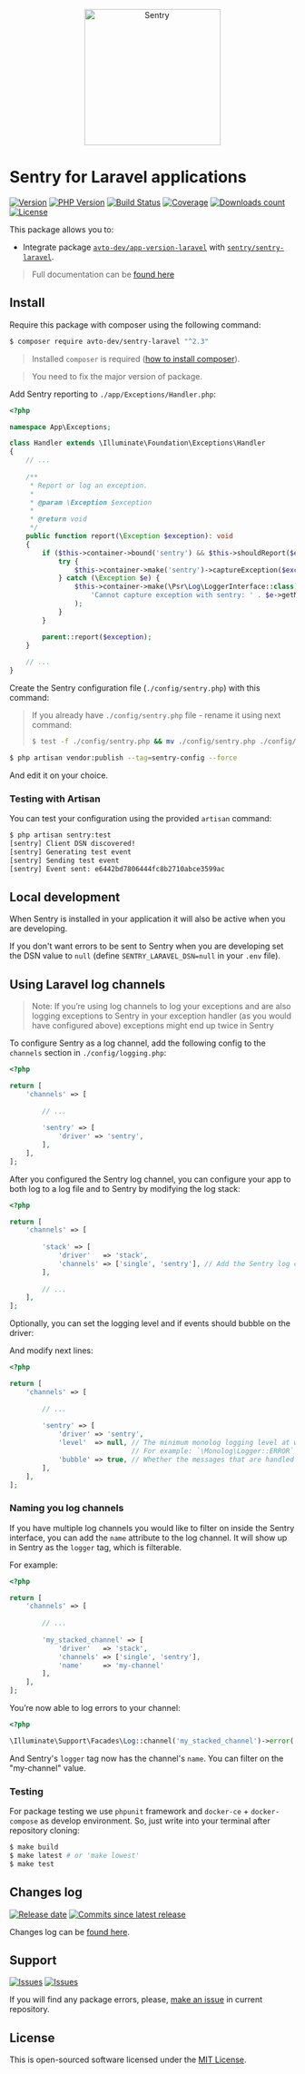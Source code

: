 <p align="center">
  <img src="https://sentry-brand.storage.googleapis.com/sentry-logo-black.png" alt="Sentry" width="240" />
</p>

# Sentry for Laravel applications

[![Version][badge_packagist_version]][link_packagist]
[![PHP Version][badge_php_version]][link_packagist]
[![Build Status][badge_build_status]][link_build_status]
[![Coverage][badge_coverage]][link_coverage]
[![Downloads count][badge_downloads_count]][link_packagist]
[![License][badge_license]][link_license]

This package allows you to:

- Integrate package [`avto-dev/app-version-laravel`][package_app_version] with [`sentry/sentry-laravel`][package_sentry_laravel].

> Full documentation can be [found here][sentry_php_docs]

## Install

Require this package with composer using the following command:

```bash
$ composer require avto-dev/sentry-laravel "^2.3"
```

> Installed `composer` is required ([how to install composer][getcomposer]).

> You need to fix the major version of package.

Add Sentry reporting to `./app/Exceptions/Handler.php`:

```php
<?php

namespace App\Exceptions;

class Handler extends \Illuminate\Foundation\Exceptions\Handler
{
    // ...
    
    /**
     * Report or log an exception.
     *
     * @param \Exception $exception
     *
     * @return void
     */
    public function report(\Exception $exception): void
    {
        if ($this->container->bound('sentry') && $this->shouldReport($exception)) {
            try {
                $this->container->make('sentry')->captureException($exception);
            } catch (\Exception $e) {
                $this->container->make(\Psr\Log\LoggerInterface::class)->error(
                    'Cannot capture exception with sentry: ' . $e->getMessage(), ['exception' => $e]
                );
            }
        }

        parent::report($exception);
    }
    
    // ...
}
```

Create the Sentry configuration file (`./config/sentry.php`) with this command:

> If you already have `./config/sentry.php` file - rename it using next command:
>
> ```bash
> $ test -f ./config/sentry.php && mv ./config/sentry.php ./config/sentry.php.old
> ```

```bash
$ php artisan vendor:publish --tag=sentry-config --force
```

And edit it on your choice.

### Testing with Artisan

You can test your configuration using the provided `artisan` command:

```bash
$ php artisan sentry:test
[sentry] Client DSN discovered!
[sentry] Generating test event
[sentry] Sending test event
[sentry] Event sent: e6442bd7806444fc8b2710abce3599ac
```

## Local development

When Sentry is installed in your application it will also be active when you are developing.

If you don't want errors to be sent to Sentry when you are developing set the DSN value to `null` (define `SENTRY_LARAVEL_DSN=null` in your `.env` file).

## Using Laravel log channels

> Note: If you’re using log channels to log your exceptions and are also logging exceptions to Sentry in your exception handler (as you would have configured above) exceptions might end up twice in Sentry

To configure Sentry as a log channel, add the following config to the `channels` section in `./config/logging.php`:

```php
<?php

return [
    'channels' => [
        
        // ...
        
        'sentry' => [
            'driver' => 'sentry',
        ],
    ],
];
```

After you configured the Sentry log channel, you can configure your app to both log to a log file and to Sentry by modifying the log stack:

```php
<?php

return [
    'channels' => [
        
        'stack' => [
            'driver'   => 'stack',
            'channels' => ['single', 'sentry'], // Add the Sentry log channel to the stack
        ],
        
        // ...
    ],
];
```

Optionally, you can set the logging level and if events should bubble on the driver:


And modify next lines:

```php
<?php

return [
    'channels' => [
        
        // ...
        
        'sentry' => [
            'driver' => 'sentry',
            'level'  => null, // The minimum monolog logging level at which this handler will be triggered
                              // For example: `\Monolog\Logger::ERROR`
            'bubble' => true, // Whether the messages that are handled can bubble up the stack or not
        ],
    ],
];
```

### Naming you log channels

If you have multiple log channels you would like to filter on inside the Sentry interface, you can add the `name` attribute to the log channel. It will show up in Sentry as the `logger` tag, which is filterable.

For example:

```php
<?php

return [
    'channels' => [
        
        // ...
        
        'my_stacked_channel' => [
            'driver'   => 'stack',
            'channels' => ['single', 'sentry'],
            'name'     => 'my-channel'
        ],
    ],
];
```

You’re now able to log errors to your channel:

```php
<?php

\Illuminate\Support\Facades\Log::channel('my_stacked_channel')->error('My error');
```

And Sentry's `logger` tag now has the channel's `name`. You can filter on the "my-channel" value.

### Testing

For package testing we use `phpunit` framework and `docker-ce` + `docker-compose` as develop environment. So, just write into your terminal after repository cloning:

```bash
$ make build
$ make latest # or 'make lowest'
$ make test
```

## Changes log

[![Release date][badge_release_date]][link_releases]
[![Commits since latest release][badge_commits_since_release]][link_commits]

Changes log can be [found here][link_changes_log].

## Support

[![Issues][badge_issues]][link_issues]
[![Issues][badge_pulls]][link_pulls]

If you will find any package errors, please, [make an issue][link_create_issue] in current repository.

## License

This is open-sourced software licensed under the [MIT License][link_license].

[badge_packagist_version]:https://img.shields.io/packagist/v/avto-dev/sentry-laravel.svg?maxAge=180
[badge_php_version]:https://img.shields.io/packagist/php-v/avto-dev/sentry-laravel.svg?longCache=true
[badge_build_status]:https://img.shields.io/github/workflow/status/avto-dev/sentry-laravel/tests/master
[badge_coverage]:https://img.shields.io/codecov/c/github/avto-dev/sentry-laravel/master.svg?maxAge=60
[badge_downloads_count]:https://img.shields.io/packagist/dt/avto-dev/sentry-laravel.svg?maxAge=180
[badge_license]:https://img.shields.io/packagist/l/avto-dev/sentry-laravel.svg?longCache=true
[badge_release_date]:https://img.shields.io/github/release-date/avto-dev/sentry-laravel.svg?style=flat-square&maxAge=180
[badge_commits_since_release]:https://img.shields.io/github/commits-since/avto-dev/sentry-laravel/latest.svg?style=flat-square&maxAge=180
[badge_issues]:https://img.shields.io/github/issues/avto-dev/sentry-laravel.svg?style=flat-square&maxAge=180
[badge_pulls]:https://img.shields.io/github/issues-pr/avto-dev/sentry-laravel.svg?style=flat-square&maxAge=180
[link_releases]:https://github.com/avto-dev/sentry-laravel/releases
[link_packagist]:https://packagist.org/packages/avto-dev/sentry-laravel
[link_build_status]:https://travis-ci.org/avto-dev/sentry-laravel
[link_coverage]:https://codecov.io/gh/avto-dev/sentry-laravel/
[link_changes_log]:https://github.com/avto-dev/sentry-laravel/blob/master/CHANGELOG.md
[link_issues]:https://github.com/avto-dev/sentry-laravel/issues
[link_create_issue]:https://github.com/avto-dev/sentry-laravel/issues/new/choose
[link_commits]:https://github.com/avto-dev/sentry-laravel/commits
[link_pulls]:https://github.com/avto-dev/sentry-laravel/pulls
[link_license]:https://github.com/avto-dev/sentry-laravel/blob/master/LICENSE
[getcomposer]:https://getcomposer.org/download/
[package_app_version]:https://github.com/avto-dev/app-version-laravel
[package_sentry_laravel]:https://github.com/getsentry/sentry-laravel
[sentry_php_docs]:https://docs.sentry.io/platforms/php/laravel/
